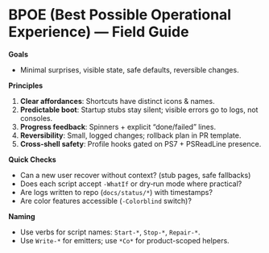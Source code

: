 # BPOE (Best Possible Operational Experience) — Field Guide

**Goals**
- Minimal surprises, visible state, safe defaults, reversible changes.

**Principles**
1. **Clear affordances**: Shortcuts have distinct icons & names.
2. **Predictable boot**: Startup stubs stay silent; visible errors go to logs, not consoles.
3. **Progress feedback**: Spinners + explicit “done/failed” lines.
4. **Reversibility**: Small, logged changes; rollback plan in PR template.
5. **Cross‑shell safety**: Profile hooks gated on PS7 + PSReadLine presence.

**Quick Checks**
- Can a new user recover without context? (stub pages, safe fallbacks)
- Does each script accept `-WhatIf` or dry‑run mode where practical?
- Are logs written to repo (`docs/status/*`) with timestamps?
- Are color features accessible (`-Colorblind` switch)?

**Naming**
- Use verbs for script names: `Start-*`, `Stop-*`, `Repair-*`.
- Use `Write-*` for emitters; use `*Co*` for product-scoped helpers.
